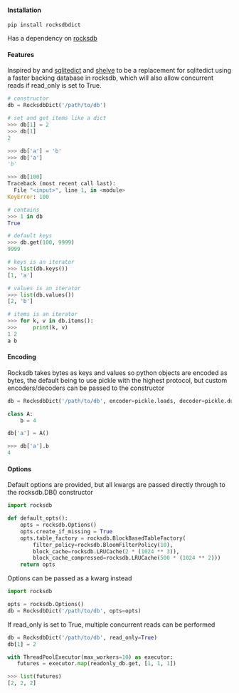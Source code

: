 #### Installation
```
pip install rocksdbdict
```

Has a dependency on [rocksdb](https://github.com/facebook/rocksdb)

#### Features

Inspired by and [sqlitedict](https://pypi.org/project/sqlitedict/) and [shelve](https://docs.python.org/3/library/shelve.html) to be a replacement for sqlitedict using a faster backing database in rocksdb, which will also allow concurrent reads if read_only is set to True.

```python
# constructor
db = RocksdbDict('/path/to/db')
```

```python
# set and get items like a dict
>>> db[1] = 2
>>> db[1]
2

>>> db['a'] = 'b'
>>> db['a']
'b'

>>> db[100]
Traceback (most recent call last):
  File "<input>", line 1, in <module>
KeyError: 100

# contains
>>> 1 in db
True

# default keys
>>> db.get(100, 9999)
9999

# keys is an iterator
>>> list(db.keys())
[1, 'a']

# values is an iterator
>>> list(db.values())
[2, 'b']

# items is an iterator
>>> for k, v in db.items():
>>>     print(k, v)
1 2
a b
```

#### Encoding

Rocksdb takes bytes as keys and values so python objects are encoded as bytes, the default being to use pickle with the highest protocol, but custom encoders/decoders can be passed to the constructor

```python
db = RocksdbDict('/path/to/db', encoder=pickle.loads, decoder=pickle.dumps)

class A:
    b = 4

db['a'] = A()

>>> db['a'].b
4
```

#### Options

Default options are provided, but all kwargs are passed directly through to the rocksdb.DB() constructor

```python
import rocksdb

def default_opts():
    opts = rocksdb.Options()
    opts.create_if_missing = True
    opts.table_factory = rocksdb.BlockBasedTableFactory(
        filter_policy=rocksdb.BloomFilterPolicy(10),
        block_cache=rocksdb.LRUCache(2 * (1024 ** 3)),
        block_cache_compressed=rocksdb.LRUCache(500 * (1024 ** 2)))
    return opts
```

Options can be passed as a kwarg instead

```python
import rocksdb

opts = rocksdb.Options()
db = RocksdbDict('/path/to/db', opts=opts)
```

If read_only is set to True, multiple concurrent reads can be performed
```python
db = RocksdbDict('/path/to/db', read_only=True)
db[1] = 2

with ThreadPoolExecutor(max_workers=10) as executor:
   futures = executor.map(readonly_db.get, [1, 1, 1])

>>> list(futures)
[2, 2, 2]
```




